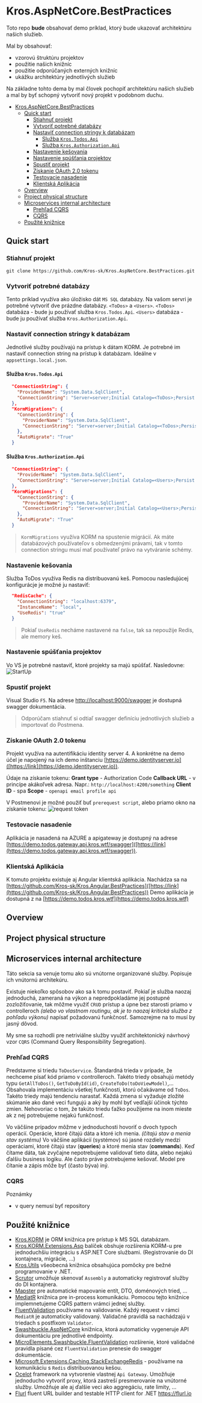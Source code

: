 # Kros.AspNetCore.BestPractices

Toto repo **bude** obsahovať demo príklad, ktorý bude ukazovať architektúru našich služieb.

Mal by obsahovať:

- vzorovú štruktúru projektov
- použitie našich knižníc
- použitie odporúčaných externých knižníc
- ukážku architektúry jednotlivých služieb

Na základne tohto dema by mal človek pochopiť architektúru našich služieb a mal by byť schopný vytvoriť nový projekt v podobnom duchu.

- [Kros.AspNetCore.BestPractices](#KrosAspNetCoreBestPractices)
  - [Quick start](#Quick-start)
    - [Stiahnuť projekt](#Stiahnu%C5%A5-projekt)
    - [Vytvoriť potrebné databázy](#Vytvori%C5%A5-potrebn%C3%A9-datab%C3%A1zy)
    - [Nastaviť connection stringy k databázam](#Nastavi%C5%A5-connection-stringy-k-datab%C3%A1zam)
      - [Služba `Kros.Todos.Api`](#Slu%C5%BEba-KrosTodosApi)
      - [Služba `Kros.Authorization.Api`](#Slu%C5%BEba-KrosAuthorizationApi)
    - [Nastavenie kešovania](#Nastavenie-ke%C5%A1ovania)
    - [Nastavenie spúšťania projektov](#Nastavenie-sp%C3%BA%C5%A1%C5%A5ania-projektov)
    - [Spustiť projekt](#Spusti%C5%A5-projekt)
    - [Získanie OAuth 2.0 tokenu](#Z%C3%ADskanie-OAuth-20-tokenu)
    - [Testovacie nasadenie](#Testovacie-nasadenie)
    - [Klientská Aplikácia](#Klientsk%C3%A1-Aplik%C3%A1cia)
  - [Overview](#Overview)
  - [Project physical structure](#Project-physical-structure)
  - [Microservices internal architecture](#Microservices-internal-architecture)
    - [Prehľad CQRS](#Preh%C4%BEad-CQRS)
    - [CQRS](#CQRS)
  - [Použité knižnice](#Pou%C5%BEit%C3%A9-kni%C5%BEnice)

## Quick start

### Stiahnuť projekt

   `git clone https://github.com/Kros-sk/Kros.AspNetCore.BestPractices.git`

### Vytvoriť potrebné databázy

Tento príklad využíva ako úložisko dát `MS SQL` databázy. Na vašom servri je potrebné vytvoriť dve prázdne databázy. `<ToDos>` a `<Users>`.
`<ToDos>` databáza - bude ju používať služba `Kros.Todos.Api`.
`<Users>` databáza - bude ju používať služba `Kros.Authorization.Api`.

### Nastaviť connection stringy k databázam

   Jednotlivé služby používajú na prístup k dátam KORM. Je potrebné im nastaviť connection string na prístup k databázam. Ideálne v `appsettings.local.json`.

#### Služba `Kros.Todos.Api`

```json
  "ConnectionString": {
    "ProviderName": "System.Data.SqlClient",
    "ConnectionString": "Server=server;Initial Catalog=<ToDos>;Persist Security Info=False;Integrated Security=True;"
  },
  "KormMigrations": {
    "ConnectionString": {
      "ProviderName": "System.Data.SqlClient",
      "ConnectionString": "Server=server;Initial Catalog=<ToDos>;Persist Security Info=False;Integrated Security=True;"
    },
    "AutoMigrate": "True"
  }
```

#### Služba `Kros.Authorization.Api`

```json
  "ConnectionString": {
    "ProviderName": "System.Data.SqlClient",
    "ConnectionString": "Server=server;Initial Catalog=<Users>;Persist Security Info=False;Integrated Security=True;"
  },
  "KormMigrations": {
    "ConnectionString": {
      "ProviderName": "System.Data.SqlClient",
      "ConnectionString": "Server=server;Initial Catalog=<Users>;Persist Security Info=False;Integrated Security=True;"
    },
    "AutoMigrate": "True"
  }
```

> `KormMigrations` využíva KORM na spustenie migrácií. Ak máte databázových používateľov s obmedzenými právami, tak v tomto connection stringu musí mať používateľ právo na vytváranie schémy.

### Nastavenie kešovania

Služba ToDos využíva Redis na distribuovanú keš. Pomocou nasledujúcej konfigurácje je možné ju nastaviť:

```json
  "RedisCache": {
    "ConnectionString": "localhost:6379",
    "InstanceName": "local",
    "UseRedis": "true"
  }
```

> Pokiaľ `UseRedis` necháme nastavené na `false`, tak sa nepoužije Redis, ale memory keš.

### Nastavenie spúšťania projektov

Vo VS je potrebné nastaviť, ktoré projekty sa majú spúšťať. Nasledovne:
![StartUp](http://prntscr.com/o3pzmh)

### Spustiť projekt

Visual Studio `F5`.
Na adrese [http://localhost:9000/swagger]([https://link](http://localhost:9000/swagger)) je dostupná swagger dokumentácia.

> Odporúčam stiahnuť si odtiaľ swagger definíciu jednotlivých služieb a importovať do Postmena.

### Získanie OAuth 2.0 tokenu

Projekt využíva na autentifikáciu identity server 4. A konkrétne na demo účel je napojený na ich demo inštanciu [https://demo.identityserver.io]([https://link](https://demo.identityserver.io)).

Údaje na získanie tokenu:
**Grant type** - Authorization Code
**Callback URL** - v princípe akákoľvek adresa. Napr.: `http://localhost:4200/something`
**Client ID** - spa
**Scope** - `openapi email profile api`

V Postmenovi je možné použiť buť `prerequest script`, alebo priamo okno na získanie tokenu:
![request token](http://prntscr.com/o4929v)

### Testovacie nasadenie

Aplikácia je nasadená na AZURE a apigateway je dostupný na adrese [https://demo.todos.gateway.api.kros.wtf/swagger]([https://link](https://demo.todos.gateway.api.kros.wtf/swagger)).

### Klientská Aplikácia

K tomuto projektu existuje aj Angular klientská aplikácia. Nachádza sa na [https://github.com/Kros-sk/Kros.Angular.BestPractices]([https://link](https://github.com/Kros-sk/Kros.Angular.BestPractices))
Demo aplikácia je dostupná z na [https://demo.todos.kros.wtf](https://demo.todos.kros.wtf)

## Overview

## Project physical structure

## Microservices internal architecture

Táto sekcia sa venuje tomu ako sú vnútorne organizované služby. Popisuje ich vnútornú architekúru.

Existuje niekoľko spôsobov ako sa k tomu postaviť. Pokiaľ je služba naozaj jednoduchá, zameraná na výkon a nepredpokladáme jej postupné zozložiťovanie, tak môžme využiť `CRUD` prístup a úpne bez starosti priamo v controlleroch *(alebo vo vlastnom routingu, ak je to naozaj kritická služba z pohľadu výkonu)* napísať požadovanú funkčnosť. Samozrejme na to musí by jasný dôvod.

My sme sa rozhodli pre netriviálne služby využiť architektonický návrhový vzor `CQRS` (Command Query Responsibility Segregation).

### Prehľad CQRS

Predstavme si triedu `ToDosService`. Štandardná trieda v prípade, že nechceme písať kód priamo v controlleroch. Takéto triedy obsahujú metódy typu `GetAllToDos()`, `GetToDoById(id)`, `CreateToDo(toDoViewModel)`,... Obsahovala implementáciu všetkej funkčnosti, ktorú očakávame od `ToDos`. Takéto triedy majú tendenciu narastať. Každá zmena si vyžaduje zložité skúmanie ako dané veci fungujú a aký by mohl byť vedľajší účinok týchto zmien. Nehovoriac o tom, že takúto triedu ťažko použijeme na inom mieste ak z nej potrebujeme nejakú funkčnosť.

Vo väčšine prípadov môžme v jednoduchosti hovoriť o dvoch typoch operácií. Operácie, ktoré čítajú dáta a ktoré ich menia. *(čítajú stav a menia stav systému)* Vo väčšine aplikácií (systémov) sú jasné rozdiely medzi operáciami, ktoré čítajú stav (**queries**) a ktoré menia stav (**commands**). Keď čítame dáta, tak zvyčajne nepotrebujeme validovať tieto dáta, alebo nejakú ďalšiu business logiku. Ale často práve potrebujeme kešovať. Model pre čítanie a zápis môže byť (často býva) iný.

### CQRS

Poznámky

- v query nemusí byť repository

## Použité knižnice

- [Kros.KORM](https://github.com/Kros-sk/Kros.KORM) je ORM knižnica pre prístup k MS SQL databázam.
- [Kros.KORM.Extensions.Asp](https://github.com/Kros-sk/Kros.KORM.Extensions.Asp) balíček obshuje rozšírenia KORM-u pre jednoduchšiu integráciu s ASP.NET Core službami. (Registrovanie do DI kontajnera, migrácie, ...)
- [Kros.Utils](https://github.com/Kros-sk/kros.utils) všeobecná knižnica obsahujúca pomôcky pre bežné programovanie v .NET.
- [Scrutor](https://github.com/khellang/Scrutor) umožňuje skenovať `Assembly` a automaticky registrovať služby do DI kontajnera.
- [Mapster](https://github.com/MapsterMapper/Mapster) pre automatické mapovanie entít, DTO, doménových tried, ...
- [MediatR](https://github.com/jbogard/MediatR) knižnica pre in-process komunikáciu. Pomocou tejto knižnice implemnetujeme CQRS pattern vrámci jednej služby.
- [FluentValidation](https://fluentvalidation.net/) používame na validovanie. Každý request v rámci `MediatR` je automaticky validovaný. Validačné pravidlá sa nachádzajú v triedach s postfixom `Validator`.
- [Swashbuckle.AspNetCore](https://github.com/domaindrivendev/Swashbuckle.AspNetCore) knižnica, ktorá automaticky vygeneruje API dokumentáciu pre jednotlivé endpointy.
- [MicroElements.Swashbuckle.FluentValidation](https://github.com/micro-elements/MicroElements.Swashbuckle.FluentValidation) rozšírenie, ktoré validačné pravidla písané cez `FluentValidation` prenesie do swagger dokumentácie.
- [Microsoft.Extensions.Caching.StackExchangeRedis](https://www.nuget.org/packages/Microsoft.Extensions.Caching.StackExchangeRedis) - používame na komunikáciu s `Redis` distribuovanou kešou.
- [Ocelot](https://github.com/ThreeMammals/Ocelot) framework na vytvorenie vlastnej `Api Gateway`. Umožňuje jednoducho vytvoriť proxy, ktorá zastreší presmerovanie na vnútorné služby. Umožňuje ale aj ďalšie veci ako aggregáciu, rate limity, ...
- [Flurl](https://github.com/tmenier/Flurl) fluent URL builder and testable HTTP client for .NET https://flurl.io
